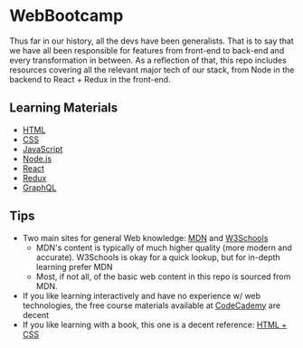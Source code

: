 # WebBootcamp

Thus far in our history, all the devs have been generalists. That is to say that we have all been responsible for features from front-end to back-end and every transformation in between. As a reflection of that, this repo includes resources covering all the relevant major tech of our stack, from Node in the backend to React + Redux in the front-end.

## Learning Materials
* [HTML](./HTML.md)
* [CSS](./CSS.md)
* [JavaScript](./JS.md)
* [Node.js](./Node.md)
* [React](./React.md)
* [Redux](./Redux.md)
* [GraphQL](./GraphQL.md)

## Tips
* Two main sites for general Web knowledge: [MDN](https://developer.mozilla.org/en-US/) and [W3Schools](https://www.w3schools.com/)
  * MDN's content is typically of much higher quality (more modern and accurate). W3Schools is okay for a quick lookup, but for in-depth learning prefer MDN
  * Most, if not all, of the basic web content in this repo is sourced from MDN.
* If you like learning interactively and have no experience w/ web technologies, the free course materials available at [CodeCademy](https://www.codecademy.com) are decent
* If you like learning with a book, this one is a decent reference: [HTML + CSS](https://www.amazon.com/HTML-CSS-Design-Build-Websites/dp/1118008189/ref=sr_1_4?crid=1XQRJJCXNBMJ9&keywords=html+css&qid=1572580806&sprefix=html+c%2Caps%2C237&sr=8-4)
